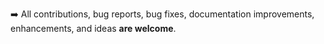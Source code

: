 ➡️ All contributions, bug reports, bug fixes, documentation improvements, enhancements, and ideas **are welcome**.
